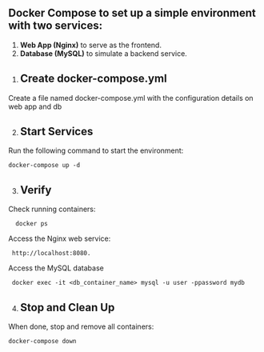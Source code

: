 
**Docker Compose** to set up a simple environment with two services:
----------------------

1. **Web App (Nginx)** to serve as the frontend.
2. **Database (MySQL)** to simulate a backend service.

1) Create docker-compose.yml
   ----------------------

Create a file named docker-compose.yml with the configuration details on web app and db

2) Start Services
   ----------------------

Run the following command to start the environment:

    docker-compose up -d
  
3) Verify
   -------------------------
  Check running containers:

      docker ps

  Access the Nginx web service:
    
     http://localhost:8080.

  Access the MySQL database

     docker exec -it <db_container_name> mysql -u user -ppassword mydb

4) Stop and Clean Up
    --------------------------
  
  When done, stop and remove all containers:

    docker-compose down



